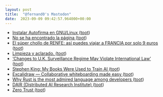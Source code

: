 ```yaml
---
layout: post
title:  "@fernand0's Mastodon"
date:  2023-09-09 09:42:57.964000+00:00
---
```

*  [Instalar Autofirma en GNU/Linux ](https://malagaoriginal.blogspot.com/2023/03/instalar-autofirma-en-gnulinux.htm) ([toot](https://mastodon.social/@fernand0/111034536949540281))
*  [No se ha encontrado la página   ](https://www.xataka.com/seguridad/japon-tiene-agencia-ciberseguridad-para-proteger-al-pais-hackearon-se-han-enterado-nueve-meses-tardeign=botoneramobile_AMP) ([toot](https://mastodon.social/@fernand0/111034269473464940))
*  [El súper chollo de RENFE: así puedes viajar a FRANCIA por solo 9 euros ](https://www.cronista.com/espana/actualidad-es/el-super-chollo-de-renfe-asi-puedes-viajar-a-francia-por-solo-9-euros) ([toot](https://mastodon.social/@fernand0/111033978088027212))
*  [Limpieza y aclarado. ](https://avecesunafoto.wordpress.com/2023/09/08/limpieza-y-aclarado) ([toot](https://mastodon.social/@fernand0/111030663955221700))
*  [‘Changes to U.K. Surveillance Regime May Violate International Law’ ](https://daringfireball.net/2023/08/kouvakas_uk_surveillanc) ([toot](https://mastodon.social/@fernand0/111030612162242704))
*  [Stephen King: My Books Were Used to Train AI ](https://www.theatlantic.com/books/archive/2023/08/stephen-king-books-ai-writing/675088) ([toot](https://mastodon.social/@fernand0/111030378304728715))
*  [Excalidraw — Collaborative whiteboarding made easy ](https://excalidraw.co) ([toot](https://mastodon.social/@fernand0/111030318316632823))
*  [Why Rust is the most admired language among developers ](https://github.blog/2023-08-30-why-rust-is-the-most-admired-language-among-developers) ([toot](https://mastodon.social/@fernand0/111030041143242009))
*  [DAIR (Distributed AI Research Institute) ](https://www.dair-institute.org/about) ([toot](https://mastodon.social/@fernand0/111029192316809970))
*  [Zero Trust ](https://www.windley.com/archives/2023/08/zero_trust.shtm) ([toot](https://mastodon.social/@fernand0/111028998046597959))

